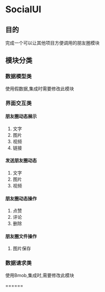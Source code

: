 # SocialUI

## 目的

完成一个可以让其他项目方便调用的朋友圈模块

## 模块分类
### 数据模型类

使用假数据,集成时需要修改此模块

### 界面交互类

#### 朋友圈动态展示
1. 文字
2. 图片
3. 视频
4. 链接

#### 发送朋友圈动态
1. 文字
2. 图片
3. 视频

#### 朋友圈动态操作
1. 点赞
2. 评论
3. 删除

#### 朋友圈文件操作
1. 图片保存

### 数据请求类

使用Bmob,集成时,需要修改此模块

======

